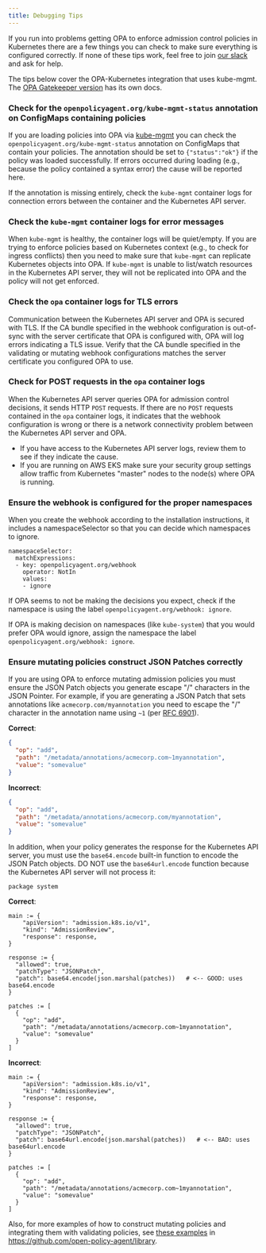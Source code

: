 ```yaml
---
title: Debugging Tips
---
```


If you run into problems getting OPA to enforce admission control policies in
Kubernetes there are a few things you can check to make sure everything is
configured correctly. If none of these tips work, feel free to join
[our slack](https://inviter.co/opa) and ask for help.

The tips below cover the OPA-Kubernetes integration that uses kube-mgmt.
The [OPA Gatekeeper version](https://open-policy-agent.github.io/gatekeeper)
has its own docs.

### Check for the `openpolicyagent.org/kube-mgmt-status` annotation on ConfigMaps containing policies

If you are loading policies into OPA via
[kube-mgmt](https://github.com/open-policy-agent/kube-mgmt) you can check the
`openpolicyagent.org/kube-mgmt-status` annotation on ConfigMaps that contain your
policies. The annotation should be set to `{"status":"ok"}` if the policy was loaded
successfully. If errors occurred during loading (e.g., because the policy
contained a syntax error) the cause will be reported here.

If the annotation is
missing entirely, check the `kube-mgmt` container logs for connection errors
between the container and the Kubernetes API server.

### Check the `kube-mgmt` container logs for error messages

When `kube-mgmt` is healthy, the container logs will be quiet/empty. If you are
trying to enforce policies based on Kubernetes context (e.g., to check for
ingress conflicts) then you need to make sure that `kube-mgmt` can replicate
Kubernetes objects into OPA. If `kube-mgmt` is unable to list/watch resources in
the Kubernetes API server, they will not be replicated into OPA and the policy
will not get enforced.

### Check the `opa` container logs for TLS errors

Communication between the Kubernetes API server and OPA is secured with TLS. If
the CA bundle specified in the webhook configuration is out-of-sync with the
server certificate that OPA is configured with, OPA will log errors indicating a
TLS issue. Verify that the CA bundle specified in the validating or mutating
webhook configurations matches the server certificate you configured OPA to use.

### Check for POST requests in the `opa` container logs

When the Kubernetes API server queries OPA for admission control decisions, it
sends HTTP `POST` requests. If there are no `POST` requests contained in the
`opa` container logs, it indicates that the webhook configuration is wrong or
there is a network connectivity problem between the Kubernetes API server and
OPA.

- If you have access to the Kubernetes API server logs, review them to see if
  they indicate the cause.
- If you are running on AWS EKS make sure your security group settings allow
  traffic from Kubernetes "master" nodes to the node(s) where OPA is running.

### Ensure the webhook is configured for the proper namespaces

When you create the webhook according to the installation instructions,
it includes a namespaceSelector so that you
can decide which namespaces to ignore.

```
namespaceSelector:
  matchExpressions:
  - key: openpolicyagent.org/webhook
    operator: NotIn
    values:
    - ignore
```

If OPA seems to not be making the decisions you expect, check if the namespace
is using the label `openpolicyagent.org/webhook: ignore`.

If OPA is making decision on namespaces (like `kube-system`) that you would
prefer OPA would ignore, assign the namespace the label
`openpolicyagent.org/webhook: ignore`.

### Ensure mutating policies construct JSON Patches correctly

If you are using OPA to enforce mutating admission policies you must ensure the
JSON Patch objects you generate escape "/" characters in the JSON Pointer. For
example, if you are generating a JSON Patch that sets annotations like
`acmecorp.com/myannotation` you need to escape the "/" character in the
annotation name using `~1` (per [RFC 6901](https://tools.ietf.org/html/rfc6901#section-3)).

**Correct**:

```json
{
  "op": "add",
  "path": "/metadata/annotations/acmecorp.com~1myannotation",
  "value": "somevalue"
}
```

**Incorrect**:

```json
{
  "op": "add",
  "path": "/metadata/annotations/acmecorp.com/myannotation",
  "value": "somevalue"
}
```

In addition, when your policy generates the response for the Kubernetes API
server, you must use the `base64.encode` built-in function to encode the JSON
Patch objects. DO NOT use the `base64url.encode` function because the Kubernetes
API server will not process it:

```live:patch:module:read_only,hidden
package system
```

**Correct**:

```live:patch/good:module:read_only,openable
main := {
	"apiVersion": "admission.k8s.io/v1",
	"kind": "AdmissionReview",
	"response": response,
}

response := {
  "allowed": true,
  "patchType": "JSONPatch",
  "patch": base64.encode(json.marshal(patches))   # <-- GOOD: uses base64.encode
}

patches := [
  {
    "op": "add",
    "path": "/metadata/annotations/acmecorp.com~1myannotation",
    "value": "somevalue"
  }
]
```

**Incorrect**:

```rego
main := {
	"apiVersion": "admission.k8s.io/v1",
	"kind": "AdmissionReview",
	"response": response,
}

response := {
  "allowed": true,
  "patchType": "JSONPatch",
  "patch": base64url.encode(json.marshal(patches))   # <-- BAD: uses base64url.encode
}

patches := [
  {
    "op": "add",
    "path": "/metadata/annotations/acmecorp.com~1myannotation",
    "value": "somevalue"
  }
]
```

Also, for more examples of how to construct mutating policies and integrating
them with validating policies, see [these examples](https://github.com/open-policy-agent/library/tree/master/kubernetes/mutating-admission)
in https://github.com/open-policy-agent/library.

